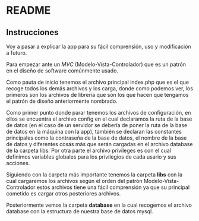 # README #

## Instrucciones ##
Voy a pasar a explicar la app para su fácil comprensión, uso y modificación a futuro. 

Para empezar ante un *MVC* (Modelo-Vista-Controlador) que es un patrón en el diseño de software comúnmente usado. 

Como pauta de inicio tenemos el archivo principal index.php que es el que recoge todos los demás archivos y los carga, donde como podemos ver, los primeros son los archivos de librería que son los que hacen que tengamos el patrón de diseño anteriormente nombrado. 

Como primer punto donde parar tenemos los archivos de configuración, en ellos se encuentra el archivo config en el cual declaramos la ruta de la base de datos (en el caso de un servidor se debería de poner la ruta de la base de datos en la máquina con la app), también se declaran las constantes principales como la contraseña de la base de datos, el nombre de la base de datos y diferentes cosas más que serán cargadas en el archivo database de la carpeta libs. Por otra parte el archivo privileges es con el cual definimos variables globales para los privilegios de cada usario y sus acciones.

Siguiendo con la carpeta más importante tenemos la carpeta **libs** con la cual cargaremos los archivos según el orden del patrón Modelo-Vista-Controlador estos archivos tiene una fácil comprensión ya que su principal cometido es cargar otros posteriores archivos.

Posteriormente vemos la carpeta **database** en la cual recogemos el archivo database con la estructura de nuestra base de datos mysql. 




